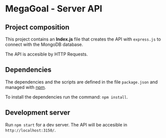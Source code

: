 # MegaGoal - Server API

## Project composition

This project contains an **Index.js** file that creates the API with `express.js` to connect with the MongoDB database.

The API is accesible by HTTP Requests.

## Dependencies

The dependencies and the scripts are defined in the file `package.json` and managed with [npm](https://www.npmjs.com/).

To install the dependencies run the command: `npm install`.

## Development server

Run `npm start` for a dev server. The API will be accesible in `http://localhost:3150/`.